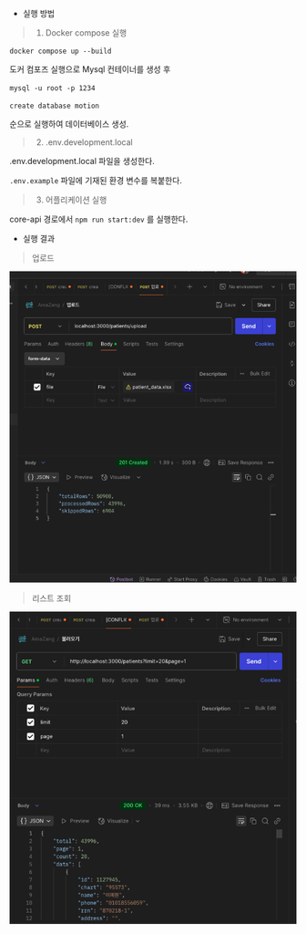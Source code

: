 - 실행 방법

> 1. Docker compose 실행

```shell
docker compose up --build
```

도커 컴포즈 실행으로 Mysql 컨테이너를 생성 후

`mysql -u root -p 1234`

`create database motion`

순으로 실행하여 데이터베이스 생성.

> 2. .env.development.local

.env.development.local 파일을 생성한다.

`.env.example` 파일에 기재된 환경 변수를 복붙한다.

> 3. 어플리케이션 실행

core-api 경로에서 `npm run start:dev` 를 실행한다.

- 실행 결과

> 업로드

![alt text](image.png)

> 리스트 조회

![alt text](image-1.png)
